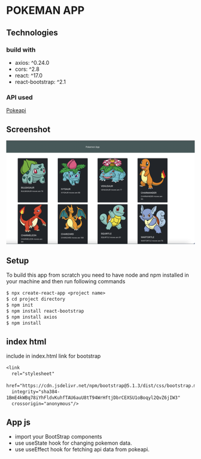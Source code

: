 # POKEMAN APP

## Technologies

### build with

- axios: ^0.24.0
- cors: ^2.8
- react: ^17.0
- react-bootstrap: ^2.1

### API used

[Pokeapi](https://pokeapi.co/)

## Screenshot

![screenshot of pokemon app](poke-screenshot.png)

## Setup

To build this app from scratch you need to have node and npm installed in your machine and then run following commands

```shell
$ npx create-react-app <project name>
$ cd project directory
$ npm init
$ npm install react-bootstrap
$ npm install axios
$ npm install
```

## index html

include in index.html link for bootstrap

```shell
<link
  rel="stylesheet"
  href="https://cdn.jsdelivr.net/npm/bootstrap@5.1.3/dist/css/bootstrap.min.css"
  integrity="sha384-1BmE4kWBq78iYhFldvKuhfTAU6auU8tT94WrHftjDbrCEXSU1oBoqyl2QvZ6jIW3"
  crossorigin="anonymous"/>
```

## App js

- import your BootStrap components
- use useState hook for changing pokemon data.
- use useEffect hook for fetching api data from pokeapi.

<!-- // function showAvatar(githubUser) {
  //   return new Promise(function(resolve, reject) {
  //     let img = document.createElement('img');
  //     img.src = githubUser.avatar_url;
  //     img.className = "promise-avatar-example";
  //     document.body.append(img);

  //     setTimeout(() => {
  //       img.remove();
  //       resolve(githubUser);
  //     }, 3000);
  //   });
  // }

  // Use them:
  // loadJson('/article/promise-chaining/user.json')
  //   .then(user => loadGithubUser(user.name))
  //   .then(showAvatar)
  //   .then(githubUser => alert(`Finished showing ${githubUser.name}`)); -->
